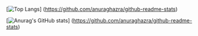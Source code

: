 [![Top Langs](https://github-readme-stats.vercel.app/api/top-langs/?username={sgmikami03}&layout=compact)]
(https://github.com/anuraghazra/github-readme-stats)

[![Anurag's GitHub stats](https://github-readme-stats.vercel.app/api?username={sgmikami03})]
(https://github.com/anuraghazra/github-readme-stats)
